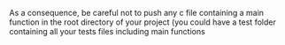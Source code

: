 As a consequence, be careful not to push any c file containing a main function in the root directory of your project (you could have a test folder containing all your tests files including main functions
